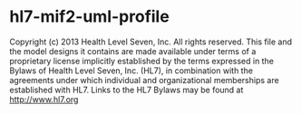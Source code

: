 # hl7-mif2-uml-profile

Copyright (c) 2013 Health Level Seven, Inc.
All rights reserved. This file and the model designs it contains 
are made available under terms of a proprietary license implicitly 
established by the terms expressed in the Bylaws of Health 
Level Seven, Inc. (HL7), in combination with the agreements under 
which individual and organizational memberships are established with HL7.
Links to the HL7 Bylaws may be found at http://www.hl7.org 

